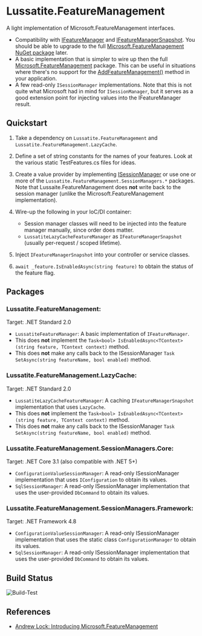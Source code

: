 # Lussatite.FeatureManagement

A light implementation of Microsoft.FeatureManagement interfaces.

- Compatibility with [IFeatureManager](https://docs.microsoft.com/en-us/dotnet/api/microsoft.featuremanagement.ifeaturemanager) and [IFeatureManagerSnapshot](https://docs.microsoft.com/en-us/dotnet/api/microsoft.featuremanagement.ifeaturemanagersnapshot).  You should be able to upgrade to the full [Microsoft.FeatureManagement NuGet package](https://www.nuget.org/packages/Microsoft.FeatureManagement/) later.
- A basic implementation that is simpler to wire up then the full [Microsoft.FeatureManagement](https://github.com/microsoft/FeatureManagement-Dotnet) package.  This can be useful in situations where there's no support for the [AddFeatureManagement()](https://docs.microsoft.com/en-us/dotnet/api/microsoft.featuremanagement.servicecollectionextensions.addfeaturemanagement) method in your application.
- A few read-only `ISessionManager` implementations.  Note that this is not quite what Microsoft had in mind for `ISessionManager`, but it serves as a good extension point for injecting values into the IFeatureManager result.

## Quickstart

1. Take a dependency on `Lussatite.FeatureManagement` and `Lussatite.FeatureManagement.LazyCache`.

2. Define a set of string constants for the names of your features.  Look at the various static TestFeatures.cs files for ideas.

3. Create a value provider by implementing [ISessionManager](https://docs.microsoft.com/en-us/dotnet/api/microsoft.featuremanagement.isessionmanager) or use one or more of the `Lussatite.FeatureManagement.SessionManagers.*` packages.  Note that Lussaite.FeatureManagement does **not** write back to the session manager (unlike the Microsoft.FeatureManagement implementation).

4. Wire-up the following in your IoC/DI container:

    - Session manager classes will need to be injected into the feature manager manually, since order does matter.
    - `LussatiteLazyCacheFeatureManager` as `IFeatureManagerSnapshot` (usually per-request / scoped lifetime).

5. Inject `IFeatureManagerSnapshot` into your controller or service classes.

6. `await _feature.IsEnabledAsync(string feature)` to obtain the status of the feature flag.

## Packages

### Lussatite.FeatureManagement:

Target: .NET Standard 2.0

- `LussatiteFeatureManager`: A basic implementation of `IFeatureManager`.
- This does **not** implement the `Task<bool> IsEnabledAsync<TContext>(string feature, TContext context)` method.
- This does **not** make any calls back to the ISessionManager `Task SetAsync(string featureName, bool enabled)` method.

### Lussatite.FeatureManagement.LazyCache:

Target: .NET Standard 2.0

- `LussatiteLazyCacheFeatureManager`: A caching `IFeatureManagerSnapshot` implementation that uses `LazyCache`.
- This does **not** implement the `Task<bool> IsEnabledAsync<TContext>(string feature, TContext context)` method.
- This does **not** make any calls back to the ISessionManager `Task SetAsync(string featureName, bool enabled)` method.

### Lussatite.FeatureManagement.SessionManagers.Core:

Target: .NET Core 3.1 (also compatible with .NET 5+)

- `ConfigurationValueSessionManager`: A read-only ISessionManager implementation that uses `IConfiguration` to obtain its values.
- `SqlSessionManager`: A read-only ISessionManager implementation that uses the user-provided `DbCommand` to obtain its values.

### Lussatite.FeatureManagement.SessionManagers.Framework:

Target: .NET Framework 4.8

- `ConfigurationValueSessionManager`: A read-only ISessionManager implementation that uses the static class `ConfigurationManager` to obtain its values.
- `SqlSessionManager`: A read-only ISessionManager implementation that uses the user-provided `DbCommand` to obtain its values.

## Build Status

![Build-Test](https://github.com/tgharold/Lussatite.FeatureManagement/actions/workflows/dotnet.yml/badge.svg)

## References

- [Andrew Lock: Introducing Microsoft.FeatureManagement](https://andrewlock.net/introducing-the-microsoft-featuremanagement-library-adding-feature-flags-to-an-asp-net-core-app-part-1/)
